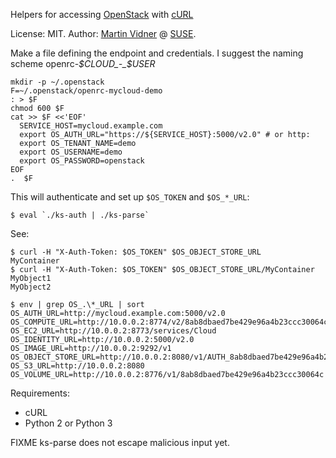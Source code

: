 Helpers for accessing [OpenStack](http://api.openstack.org/)
with [cURL](http://curl.haxx.se/)

License: MIT.
Author: [Martin Vidner](https://github.com/mvidner/) @ [SUSE](http://suse.com).

Make a file defining the endpoint and credentials.
I suggest the naming scheme openrc-_$CLOUD_-_$USER_

    mkdir -p ~/.openstack
    F=~/.openstack/openrc-mycloud-demo
    : > $F
    chmod 600 $F
    cat >> $F <<'EOF'
      SERVICE_HOST=mycloud.example.com
      export OS_AUTH_URL="https://${SERVICE_HOST}:5000/v2.0" # or http:
      export OS_TENANT_NAME=demo
      export OS_USERNAME=demo
      export OS_PASSWORD=openstack
    EOF
    .  $F

This will authenticate and set up `$OS_TOKEN` and `$OS_*_URL`:

    $ eval `./ks-auth | ./ks-parse`

See:

    $ curl -H "X-Auth-Token: $OS_TOKEN" $OS_OBJECT_STORE_URL
    MyContainer
    $ curl -H "X-Auth-Token: $OS_TOKEN" $OS_OBJECT_STORE_URL/MyContainer
    MyObject1
    MyObject2

    $ env | grep OS_.\*_URL | sort
    OS_AUTH_URL=http://mycloud.example.com:5000/v2.0
    OS_COMPUTE_URL=http://10.0.0.2:8774/v2/8ab8dbaed7be429e96a4b23ccc30064c
    OS_EC2_URL=http://10.0.0.2:8773/services/Cloud
    OS_IDENTITY_URL=http://10.0.0.2:5000/v2.0
    OS_IMAGE_URL=http://10.0.0.2:9292/v1
    OS_OBJECT_STORE_URL=http://10.0.0.2:8080/v1/AUTH_8ab8dbaed7be429e96a4b23ccc30064c
    OS_S3_URL=http://10.0.0.2:8080
    OS_VOLUME_URL=http://10.0.0.2:8776/v1/8ab8dbaed7be429e96a4b23ccc30064c

Requirements:

* cURL
* Python 2 or Python 3

FIXME ks-parse does not escape malicious input yet.
